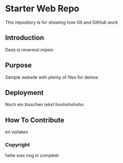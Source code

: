 # Starter Web Repo

This repository is for showing how Git and GitHub work

## Introduction

Deze is ninermol mijwin

## Purpose

Sample website with plenty of files for demos

## Deployment

Noch ein bisschen tekst hoohohohoho

## How To Contribute

en voilakes

### Copyright

hehe was nog ni compleet